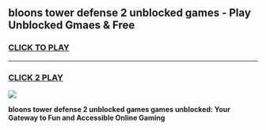
## bloons tower defense 2 unblocked games - Play Unblocked Gmaes & Free
<h3>
<a href="https://premium.freeplayer.one?title=bloons_tower_defense_2_unblocked_games&ref=19F">CLICK TO PLAY</a></h3>
<hr>

<h3>
<a href="https://premium.freeplayer.one?title=bloons_tower_defense_2_unblocked_games&ref=19F">CLICK 2 PLAY</a>
  
</h3>

<a href="https://premium.freeplayer.one?title=bloons_tower_defense_2_unblocked_games&ref=19F/"><img src="https://clearcache.store/games.png"></a>


**bloons tower defense 2 unblocked games games unblocked: Your Gateway to Fun and Accessible Online Gaming**
